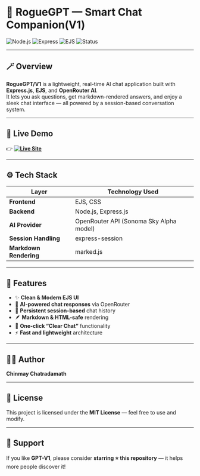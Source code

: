# 🤖 RogueGPT — Smart Chat Companion(V1)

![Node.js](https://img.shields.io/badge/Node.js-v18+-green?logo=node.js)
![Express](https://img.shields.io/badge/Express.js-Backend-black?logo=express)
![EJS](https://img.shields.io/badge/EJS-Templating-orange?logo=ejs)
![Status](https://img.shields.io/badge/Status-Live-brightgreen)


---

## 🪄 Overview
**RogueGPT/V1** is a lightweight, real-time AI chat application built with **Express.js**, **EJS**, and **OpenRouter AI**.  
It lets you ask questions, get markdown-rendered answers, and enjoy a sleek chat interface — all powered by a session-based conversation system.  

---

## 🚀 Live Demo
👉 **[![Live Site](https://img.shields.io/badge/🌐_Live_Demo-Visit_Now-blue?style=for-the-badge)](https://gpt1-aebs.onrender.com/)**

---

## ⚙️ Tech Stack

| Layer | Technology Used |
|-------|------------------|
| **Frontend** | EJS, CSS |
| **Backend** | Node.js, Express.js |
| **AI Provider** | OpenRouter API (Sonoma Sky Alpha model) |
| **Session Handling** | express-session |
| **Markdown Rendering** | marked.js |

---

## 🧩 Features

- ✨ **Clean & Modern EJS UI**
- 🧠 **AI-powered chat responses** via OpenRouter
- 💬 **Persistent session-based** chat history
- 🪶 **Markdown & HTML-safe** rendering
- 🚫 **One-click “Clear Chat”** functionality
- ⚡ **Fast and lightweight** architecture

---

## 👨‍💻 Author

**Chinmay Chatradamath**  

---

## 📜 License

This project is licensed under the **MIT License** — feel free to use and modify.

---

## 🌟 Support

If you like **GPT-V1**, please consider **starring ⭐ this repository** — it helps more people discover it!

